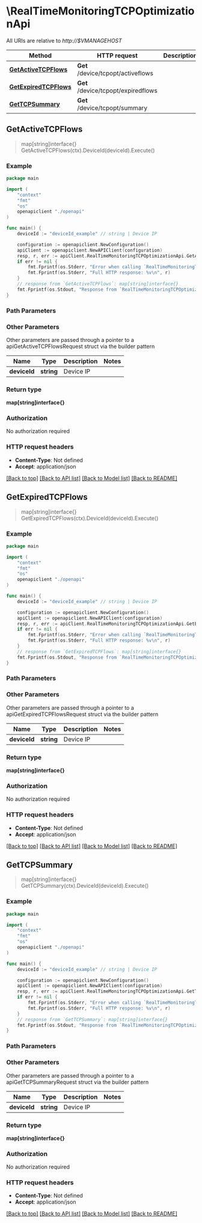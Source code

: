 # \RealTimeMonitoringTCPOptimizationApi

All URIs are relative to *http://$VMANAGEHOST*

Method | HTTP request | Description
------------- | ------------- | -------------
[**GetActiveTCPFlows**](RealTimeMonitoringTCPOptimizationApi.md#GetActiveTCPFlows) | **Get** /device/tcpopt/activeflows | 
[**GetExpiredTCPFlows**](RealTimeMonitoringTCPOptimizationApi.md#GetExpiredTCPFlows) | **Get** /device/tcpopt/expiredflows | 
[**GetTCPSummary**](RealTimeMonitoringTCPOptimizationApi.md#GetTCPSummary) | **Get** /device/tcpopt/summary | 



## GetActiveTCPFlows

> map[string]interface{} GetActiveTCPFlows(ctx).DeviceId(deviceId).Execute()





### Example

```go
package main

import (
    "context"
    "fmt"
    "os"
    openapiclient "./openapi"
)

func main() {
    deviceId := "deviceId_example" // string | Device IP

    configuration := openapiclient.NewConfiguration()
    apiClient := openapiclient.NewAPIClient(configuration)
    resp, r, err := apiClient.RealTimeMonitoringTCPOptimizationApi.GetActiveTCPFlows(context.Background()).DeviceId(deviceId).Execute()
    if err != nil {
        fmt.Fprintf(os.Stderr, "Error when calling `RealTimeMonitoringTCPOptimizationApi.GetActiveTCPFlows``: %v\n", err)
        fmt.Fprintf(os.Stderr, "Full HTTP response: %v\n", r)
    }
    // response from `GetActiveTCPFlows`: map[string]interface{}
    fmt.Fprintf(os.Stdout, "Response from `RealTimeMonitoringTCPOptimizationApi.GetActiveTCPFlows`: %v\n", resp)
}
```

### Path Parameters



### Other Parameters

Other parameters are passed through a pointer to a apiGetActiveTCPFlowsRequest struct via the builder pattern


Name | Type | Description  | Notes
------------- | ------------- | ------------- | -------------
 **deviceId** | **string** | Device IP | 

### Return type

**map[string]interface{}**

### Authorization

No authorization required

### HTTP request headers

- **Content-Type**: Not defined
- **Accept**: application/json

[[Back to top]](#) [[Back to API list]](../README.md#documentation-for-api-endpoints)
[[Back to Model list]](../README.md#documentation-for-models)
[[Back to README]](../README.md)


## GetExpiredTCPFlows

> map[string]interface{} GetExpiredTCPFlows(ctx).DeviceId(deviceId).Execute()





### Example

```go
package main

import (
    "context"
    "fmt"
    "os"
    openapiclient "./openapi"
)

func main() {
    deviceId := "deviceId_example" // string | Device IP

    configuration := openapiclient.NewConfiguration()
    apiClient := openapiclient.NewAPIClient(configuration)
    resp, r, err := apiClient.RealTimeMonitoringTCPOptimizationApi.GetExpiredTCPFlows(context.Background()).DeviceId(deviceId).Execute()
    if err != nil {
        fmt.Fprintf(os.Stderr, "Error when calling `RealTimeMonitoringTCPOptimizationApi.GetExpiredTCPFlows``: %v\n", err)
        fmt.Fprintf(os.Stderr, "Full HTTP response: %v\n", r)
    }
    // response from `GetExpiredTCPFlows`: map[string]interface{}
    fmt.Fprintf(os.Stdout, "Response from `RealTimeMonitoringTCPOptimizationApi.GetExpiredTCPFlows`: %v\n", resp)
}
```

### Path Parameters



### Other Parameters

Other parameters are passed through a pointer to a apiGetExpiredTCPFlowsRequest struct via the builder pattern


Name | Type | Description  | Notes
------------- | ------------- | ------------- | -------------
 **deviceId** | **string** | Device IP | 

### Return type

**map[string]interface{}**

### Authorization

No authorization required

### HTTP request headers

- **Content-Type**: Not defined
- **Accept**: application/json

[[Back to top]](#) [[Back to API list]](../README.md#documentation-for-api-endpoints)
[[Back to Model list]](../README.md#documentation-for-models)
[[Back to README]](../README.md)


## GetTCPSummary

> map[string]interface{} GetTCPSummary(ctx).DeviceId(deviceId).Execute()





### Example

```go
package main

import (
    "context"
    "fmt"
    "os"
    openapiclient "./openapi"
)

func main() {
    deviceId := "deviceId_example" // string | Device IP

    configuration := openapiclient.NewConfiguration()
    apiClient := openapiclient.NewAPIClient(configuration)
    resp, r, err := apiClient.RealTimeMonitoringTCPOptimizationApi.GetTCPSummary(context.Background()).DeviceId(deviceId).Execute()
    if err != nil {
        fmt.Fprintf(os.Stderr, "Error when calling `RealTimeMonitoringTCPOptimizationApi.GetTCPSummary``: %v\n", err)
        fmt.Fprintf(os.Stderr, "Full HTTP response: %v\n", r)
    }
    // response from `GetTCPSummary`: map[string]interface{}
    fmt.Fprintf(os.Stdout, "Response from `RealTimeMonitoringTCPOptimizationApi.GetTCPSummary`: %v\n", resp)
}
```

### Path Parameters



### Other Parameters

Other parameters are passed through a pointer to a apiGetTCPSummaryRequest struct via the builder pattern


Name | Type | Description  | Notes
------------- | ------------- | ------------- | -------------
 **deviceId** | **string** | Device IP | 

### Return type

**map[string]interface{}**

### Authorization

No authorization required

### HTTP request headers

- **Content-Type**: Not defined
- **Accept**: application/json

[[Back to top]](#) [[Back to API list]](../README.md#documentation-for-api-endpoints)
[[Back to Model list]](../README.md#documentation-for-models)
[[Back to README]](../README.md)

